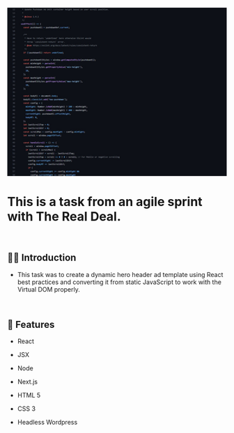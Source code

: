 ![](https://github.com/Matthewpco/WP-Headless-React-TypeScript/blob/main/TRD-44/TRD-44.jpg?raw=true)

# This is a task from an agile sprint with The Real Deal.

<br>

## 🙋‍♂️ Introduction

- This task was to create a dynamic hero header ad template using React best practices and converting it from static JavaScript to work with the Virtual DOM properly. 

<br>

## 📜 Features

- React
- JSX
- Node
- Next.js
- HTML 5
- CSS 3
- Headless Wordpress

  <br>
